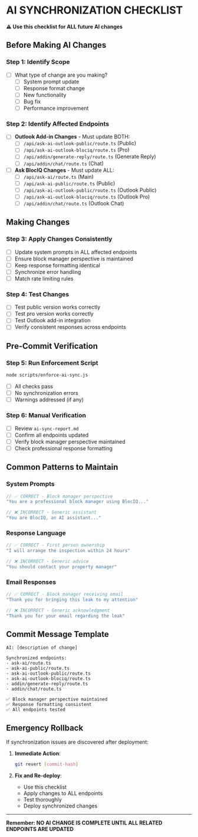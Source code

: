 # AI SYNCHRONIZATION CHECKLIST

**⚠️ Use this checklist for ALL future AI changes**

## Before Making AI Changes

### Step 1: Identify Scope
- [ ] What type of change are you making?
  - [ ] System prompt update
  - [ ] Response format change
  - [ ] New functionality
  - [ ] Bug fix
  - [ ] Performance improvement

### Step 2: Identify Affected Endpoints
- [ ] **Outlook Add-in Changes** - Must update BOTH:
  - [ ] `/api/ask-ai-outlook-public/route.ts` (Public)
  - [ ] `/api/ask-ai-outlook-blociq/route.ts` (Pro)
  - [ ] `/api/addin/generate-reply/route.ts` (Generate Reply)
  - [ ] `/api/addin/chat/route.ts` (Chat)

- [ ] **Ask BlocIQ Changes** - Must update ALL:
  - [ ] `/api/ask-ai/route.ts` (Main)
  - [ ] `/api/ask-ai-public/route.ts` (Public)
  - [ ] `/api/ask-ai-outlook-public/route.ts` (Outlook Public)
  - [ ] `/api/ask-ai-outlook-blociq/route.ts` (Outlook Pro)
  - [ ] `/api/addin/chat/route.ts` (Outlook Chat)

## Making Changes

### Step 3: Apply Changes Consistently
- [ ] Update system prompts in ALL affected endpoints
- [ ] Ensure block manager perspective is maintained
- [ ] Keep response formatting identical
- [ ] Synchronize error handling
- [ ] Match rate limiting rules

### Step 4: Test Changes
- [ ] Test public version works correctly
- [ ] Test pro version works correctly
- [ ] Test Outlook add-in integration
- [ ] Verify consistent responses across endpoints

## Pre-Commit Verification

### Step 5: Run Enforcement Script
```bash
node scripts/enforce-ai-sync.js
```

- [ ] All checks pass
- [ ] No synchronization errors
- [ ] Warnings addressed (if any)

### Step 6: Manual Verification
- [ ] Review `ai-sync-report.md`
- [ ] Confirm all endpoints updated
- [ ] Verify block manager perspective maintained
- [ ] Check professional response formatting

## Common Patterns to Maintain

### System Prompts
```typescript
// ✅ CORRECT - Block manager perspective
"You are a professional block manager using BlocIQ..."

// ❌ INCORRECT - Generic assistant
"You are BlocIQ, an AI assistant..."
```

### Response Language
```typescript
// ✅ CORRECT - First person ownership
"I will arrange the inspection within 24 hours"

// ❌ INCORRECT - Generic advice
"You should contact your property manager"
```

### Email Responses
```typescript
// ✅ CORRECT - Block manager receiving email
"Thank you for bringing this leak to my attention"

// ❌ INCORRECT - Generic acknowledgment
"Thank you for your email regarding the leak"
```

## Commit Message Template

```
AI: [description of change]

Synchronized endpoints:
- ask-ai/route.ts
- ask-ai-public/route.ts
- ask-ai-outlook-public/route.ts
- ask-ai-outlook-blociq/route.ts
- addin/generate-reply/route.ts
- addin/chat/route.ts

✅ Block manager perspective maintained
✅ Response formatting consistent
✅ All endpoints tested
```

## Emergency Rollback

If synchronization issues are discovered after deployment:

1. **Immediate Action**:
   ```bash
   git revert [commit-hash]
   ```

2. **Fix and Re-deploy**:
   - Use this checklist
   - Apply changes to ALL endpoints
   - Test thoroughly
   - Deploy synchronized changes

---

**Remember: NO AI CHANGE IS COMPLETE UNTIL ALL RELATED ENDPOINTS ARE UPDATED**